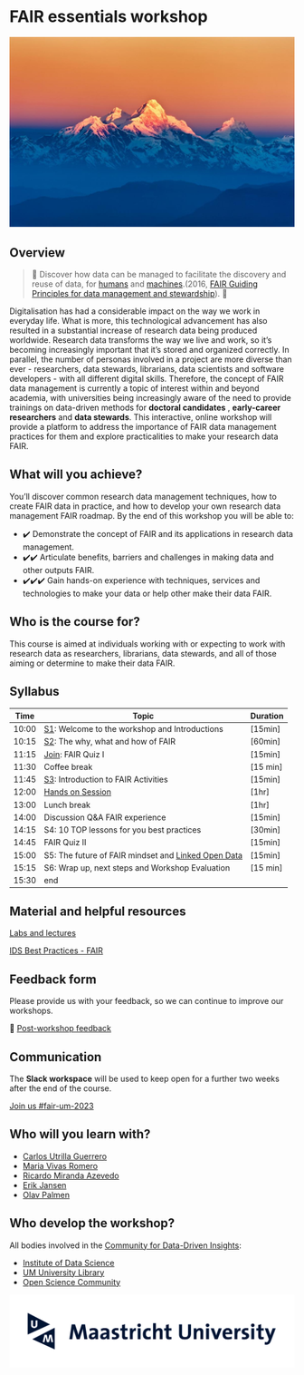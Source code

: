 # FAIR essentials workshop

<img src="img/fair.jpg" style="zoom:73%;" />

## Overview
> 📢 Discover how data can be managed to facilitate the discovery and reuse of data, for [humans](https://dbpedia.org/page/Human) and [machines](https://dbpedia.org/page/Machine).(2016, [FAIR Guiding Principles for data management and stewardship](https://www.nature.com/articles/sdata201618)). 📢

Digitalisation has had a considerable impact on the way we work in everyday life. What is more, this technological advancement has also resulted in a substantial increase of research data being produced worldwide. Research data transforms the way we live and work, so it’s becoming increasingly important that it’s stored and organized correctly. In parallel, the number of personas involved in a project are more diverse than ever - researchers, data stewards, librarians, data scientists and software developers - with all different digital skills.
Therefore, the concept of FAIR data management is currently a topic of interest within and beyond academia, with universities being increasingly aware of the need to provide trainings on data-driven methods for **doctoral candidates** , **early-career researchers** and **data stewards**. This interactive, online workshop will provide a platform to address the importance of FAIR data management practices for them and explore practicalities to make your research data FAIR.

## What will you achieve?

You’ll discover common research data management techniques, how to create FAIR data in practice, and how to develop your own research data management FAIR roadmap. By the end of this workshop you will be able to:

* ✔️ Demonstrate the concept of FAIR and its applications in research data management.
* ✔️✔️ Articulate benefits, barriers and challenges in making data and other outputs FAIR. 
* ✔️✔️✔️ Gain hands-on experience with techniques, services and technologies to make your data or help other make their data FAIR.

## Who is the course for?

This course is aimed at individuals working with or expecting to work with research data as researchers, librarians, data stewards, and all of those aiming or determine to make their data FAIR.

## Syllabus

|Time| Topic | Duration|
|--|--|--|
|10:00| [S1](https://docs.google.com/presentation/d/1KjB8yiS4WKfki832T4DbSbWr_X5JJXsDSDlZjsVoPkM/edit?usp=sharing): Welcome to the workshop and Introductions | [15min]|
|10:15 |[S2](https://docs.google.com/presentation/d/1z9-7qZKSOBt1D4meWmFo_u2xShzuxs8gTFXbebSFy7c/edit?usp=sharing): The why, what and how of FAIR| [60min]|
|11:15 |[Join](https://docs.google.com/presentation/d/10rHaOirXx3INgm6E5NZEGtryeBvdDWkpr7jHqGKXjSg/edit?usp=sharing): FAIR Quiz I |[15min]|
|11:30 |Coffee break| [15 min]|
|11:45 |[S3](https://docs.google.com/presentation/d/1uEJQVsyYeQVOH7u06q7qy3fSqouqqXRFaK0ICp1aZBs/edit?usp=sharing): Introduction to FAIR Activities| [15min]|
|12:00 |[Hands on Session](https://docs.google.com/document/d/1xOekDRW7tqTuaJ2EuNy_k1tdzYIotU6j_OJXdQbz-Mc/edit?usp=sharing) |[1hr] |
|13:00 |Lunch break|[1hr]|
|14:00 |Discussion Q&A FAIR experience| [15min]|
|14:15 |S4: 10 TOP lessons for you best practices| [30min]|
|14:45 |FAIR Quiz II| [15min]|
|15:00 |S5: The future of FAIR mindset and [Linked Open Data](https://lod-cloud.net/)| [15min]|
|15:15 |S6: Wrap up, next steps and Workshop Evaluation| [15 min]|
|15:30 |end||

## Material and helpful resources

[Labs and lectures](https://drive.google.com/drive/folders/1KtdONGCuax_fDEp-WH3OX5oANijU-ZQH?usp=sharing)

[IDS Best Practices - FAIR](https://maastrichtu-ids.github.io/best-practices/docs/fair-principles)



## Feedback form

Please provide us with your feedback, so we can continue to improve our workshops.

🍎 [Post-workshop feedback](https://form.typeform.com/c/U8ih72Zc?typeform-medium=embed-snippet)



## Communication

The **Slack workspace** will be  used to keep open for a further two weeks after the end of the course.

[Join us #fair-um-2023](https://fair-um-2023.slack.com/archives/C01KFA8MJUV)



## Who will you learn with?

* [Carlos Utrilla Guerrero](https://www.maastrichtuniversity.nl/p70069673)
* [Maria Vivas Romero]()
* [Ricardo Miranda Azevedo](https://www.maastrichtuniversity.nl/r.demirandaazevedo)
* [Erik Jansen](https://www.maastrichtuniversity.nl/erik.jansen)
* [Olav Palmen](https://www.maastrichtuniversity.nl/p70067301)

## Who develop the workshop?
All bodies involved in the [Community for Data-Driven Insights](https://library.maastrichtuniversity.nl/research-support/rdm/#cddi):
* [Institute of Data Science](https://www.maastrichtuniversity.nl/research/institute-data-science)
* [UM University Library](https://library.maastrichtuniversity.nl/)
* [Open Science Community]()

<img src="img/mu-logo.jpg" style="zoom:73%;" />